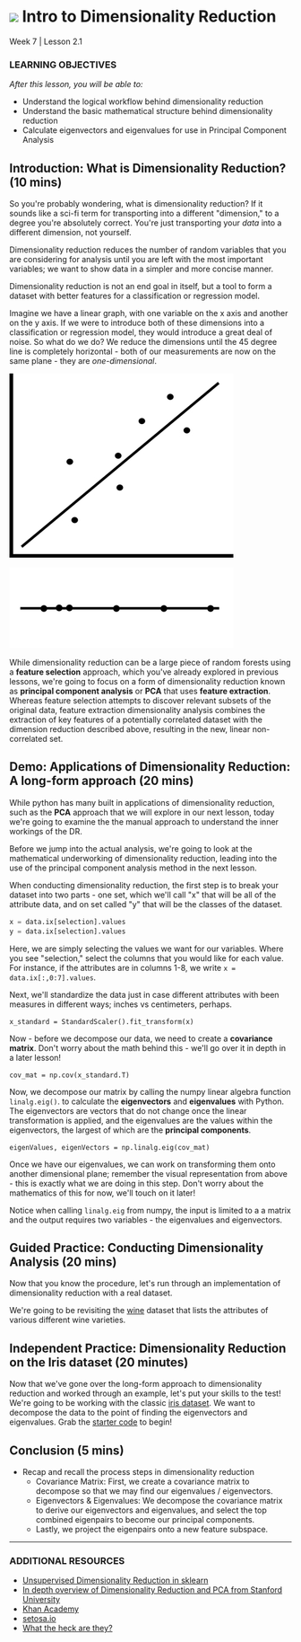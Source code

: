 # ![](https://ga-dash.s3.amazonaws.com/production/assets/logo-9f88ae6c9c3871690e33280fcf557f33.png) Intro to Dimensionality Reduction
Week 7 | Lesson 2.1

### LEARNING OBJECTIVES
*After this lesson, you will be able to:*
- Understand the logical workflow behind dimensionality reduction
- Understand the basic mathematical structure behind dimensionality reduction
- Calculate eigenvectors and eigenvalues for use in Principal Component Analysis

<a name="introduction"></a>
## Introduction: What is Dimensionality Reduction? (10 mins)

So you're probably wondering, what is dimensionality reduction? If it sounds like a sci-fi term for transporting into a different "dimension," to a degree you're absolutely correct. You're just transporting your *data* into a different dimension, not yourself.

Dimensionality reduction reduces the number of random variables that you are considering for analysis until you are left with the most important variables; we want to show data in a simpler and more concise manner. 

Dimensionality reduction is not an end goal in itself, but a tool to form a dataset with better features for a classification or regression model. 

Imagine we have a linear graph, with one variable on the x axis and another on the y axis. If we were to introduce both of these dimensions into a classification or regression model, they would introduce a great deal of noise. So what do we do? We reduce the dimensions until the 45 degree line is completely horizontal - both of our measurements are now on the same plane - they are *one-dimensional*.

![graph1](./assets/images/graph1.jpg)

![graph2](./assets/images/graph2.jpg)

While dimensionality reduction can be a large piece of random forests using a **feature selection** approach, which you've already explored in previous lessons, we're going to focus on a form of dimensionality reduction known as **principal component analysis** or **PCA** that uses **feature extraction**. Whereas feature selection attempts to discover relevant subsets of the original data, feature extraction dimensionality analysis combines the extraction of key features of a potentially correlated dataset with the dimension reduction described above, resulting in the new, linear non-correlated set.

<a name="demo"></a>
## Demo: Applications of Dimensionality Reduction: A long-form approach (20 mins)

While python has many built in applications of dimensionality reduction, such as the **PCA** approach that we will explore in our next lesson, today we're going to examine the the manual approach to understand the inner workings of the DR. 

Before we jump into the actual analysis, we're going to look at the mathematical underworking of dimensionality reduction, leading into the use of the principal component analysis method in the next lesson.

When conducting dimensionality reduction, the first step is to break your dataset into two parts - one set, which we'll call "x" that will be all of the attribute data, and on set called "y" that will be the classes of the dataset. 

```python
x = data.ix[selection].values
y = data.ix[selection].values
```

Here, we are simply selecting the values we want for our variables. Where you see "selection," select the columns that you would like for each value. For instance, if the attributes are in columns 1-8, we write `x = data.ix[:,0:7].values`. 

Next, we'll standardize the data just in case different attributes with been measures in different ways; inches vs centimeters, perhaps.

```
x_standard = StandardScaler().fit_transform(x)
```

Now - before we decompose our data, we need to create a **covariance matrix**. Don't worry about the math behind this - we'll go over it in depth in a later lesson!

```
cov_mat = np.cov(x_standard.T)
```

Now, we decompose our matrix by calling the numpy linear algebra function `linalg.eig()`. to calculate the **eigenvectors** and **eigenvalues** with Python. The eigenvectors are vectors that do not change once the linear transformation is applied, and the eigenvalues are the values within the eigenvectors, the largest of which are the **principal components**.

```
eigenValues, eigenVectors = np.linalg.eig(cov_mat)
```

Once we have our eigenvalues, we can work on transforming them onto another dimensional plane; remember the visual representation from above - this is exactly what we are doing in this step. Don't worry about the mathematics of this for now, we'll touch on it later!

Notice when calling `linalg.eig` from numpy, the input is limited to a a matrix and the output requires two variables - the eigenvalues and eigenvectors.

<a name="guided-practice"></a>
## Guided Practice: Conducting Dimensionality Analysis (20 mins)

Now that you know the procedure, let's run through an implementation of dimensionality reduction with a real dataset.

We're going to be revisiting the [wine](./assets/datasets/wine_v.csv) dataset that lists the attributes of various different wine varieties.

<a name="ind-practice"></a>
## Independent Practice: Dimensionality Reduction on the Iris dataset (20 minutes)

Now that we've gone over the long-form approach to dimensionality reduction and worked through an example, let's put your skills to the test! We're going to be working with the classic [iris dataset](./assets/datasets/iris.csv). We want to decompose the data to the point of finding the eigenvectors and eigenvalues. Grab the [starter code](./code/starter-code/starter-code.ipynb) to begin!

<a name="conclusion"></a>
## Conclusion (5 mins)
- Recap and recall the process steps in dimensionality reduction
    -  Covariance Matrix: First, we create a covariance matrix to decompose so that we may find our eigenvalues / eigenvectors. 
    -  Eigenvectors & Eigenvalues: We decompose the covariance matrix to derive our eigenvectors and eigenvalues, and select the top combined eigenpairs to become our principal components.
    -  Lastly, we project the eigenpairs onto a new feature subspace.

***

### ADDITIONAL RESOURCES

- [Unsupervised Dimensionality Reduction in sklearn](http://scikit-learn.org/stable/modules/unsupervised_reduction.html)
- [In depth overview of Dimensionality Reduction and PCA from Stanford University](http://ufldl.stanford.edu/wiki/index.php/PCA)
- [Khan Academy](https://www.khanacademy.org/math/linear-algebra/alternate-bases/eigen-everything/v/linear-algebra-introduction-to-eigenvalues-and-eigenvectors)
- [setosa.io](http://setosa.io/ev/eigenvectors-and-eigenvalues/)
- [What the heck are they?](http://hubpages.com/education/What-the-Heck-are-Eigenvalues-and-Eigenvectors)

